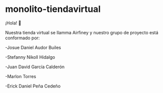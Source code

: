 # monolito-tiendavirtual
¡Hola! 👋

Nuestra tienda virtual se llamma Airfiney y nuestro grupo de proyecto está conformado por: 

-Josue Daniel Audor Builes 

-Stefanny Nikoll Hidalgo 

-Juan David García Calderón 

-Marlon Torres 

-Erick Daniel Peña Cedeño


